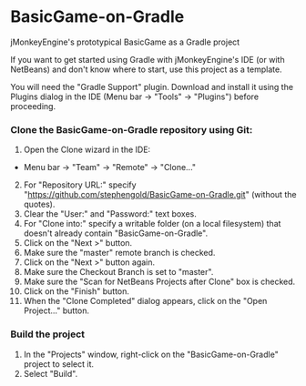 # BasicGame-on-Gradle

jMonkeyEngine's prototypical BasicGame as a Gradle project

If you want to get started using Gradle with jMonkeyEngine's IDE (or with
NetBeans) and don't know where to start, use this project as a template.

You will need the "Gradle Support" plugin.
Download and install it using the Plugins dialog in the IDE
(Menu bar -> "Tools" -> "Plugins") before proceeding.

### Clone the BasicGame-on-Gradle repository using Git:

 1. Open the Clone wizard in the IDE:
   + Menu bar -> "Team" -> "Remote" -> "Clone..."
 2. For "Repository URL:" specify
    "https://github.com/stephengold/BasicGame-on-Gradle.git" (without the quotes).
 3. Clear the "User:" and "Password:" text boxes.
 4. For "Clone into:" specify a writable folder (on a local filesystem)
    that doesn't already contain "BasicGame-on-Gradle".
 5. Click on the "Next >" button.
 6. Make sure the "master" remote branch is checked.
 7. Click on the "Next >" button again.
 8. Make sure the Checkout Branch is set to "master".
 9. Make sure the "Scan for NetBeans Projects after Clone" box is checked.
10. Click on the "Finish" button.
11. When the "Clone Completed" dialog appears, click on the "Open Project..."
    button.

### Build the project

 1. In the "Projects" window, right-click on
    the "BasicGame-on-Gradle" project to select it.
 2. Select "Build".
